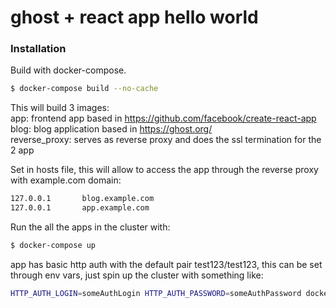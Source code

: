 # ghost + react app hello world

### Installation

Build with docker-compose.
```sh
$ docker-compose build --no-cache
```

This will build 3 images:  
app: frontend app based in https://github.com/facebook/create-react-app  
blog: blog application based in https://ghost.org/  
reverse_proxy: serves as reverse proxy and does the ssl termination for the 2 app

Set in hosts file, this will allow to access the app through the reverse proxy with example.com domain:
```sh
127.0.0.1       blog.example.com
127.0.0.1       app.example.com
```

Run the all the apps in the cluster with:
```sh
$ docker-compose up
```

app has basic http auth with the default pair test123/test123, this can be set through env vars, just spin up the cluster with something like:
```sh
HTTP_AUTH_LOGIN=someAuthLogin HTTP_AUTH_PASSWORD=someAuthPassword docker-compose up
```
